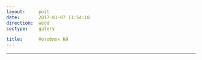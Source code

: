 ```yaml
---
layout:     post
date:       2017-01-07 11:54:18
direction:  wedd
sectype:    galery

title:      Фотоблок №9
---
```


<section class="wedd_galery">                       
    <div id="fotoblock-9" class="owl-carousel owl-theme same_galery">
        <a href="#galery" class="item"><div class="img_inline" style="background-image: url(../images/wedd/9_1.jpg)"></div></a>
        <a href="#galery" class="item"><div class="img_inline" style="background-image: url(../images/wedd/9_2.jpg)"></div></a>
        <a href="#galery" class="item"><div class="img_inline" style="background-image: url(../images/wedd/9_3.jpg)"></div></a>
        <a href="#galery" class="item"><div class="img_inline" style="background-image: url(../images/wedd/9_4.jpg)"></div></a>
        <a href="#galery" class="item"><div class="img_inline" style="background-image: url(../images/wedd/9_5.jpg)"></div></a>
        <a href="#galery" class="item"><div class="img_inline" style="background-image: url(../images/wedd/9_6.jpg)"></div></a>
    </div>
    <div class="container">
        <hr class="style-wedd">
    </div>
</section>
